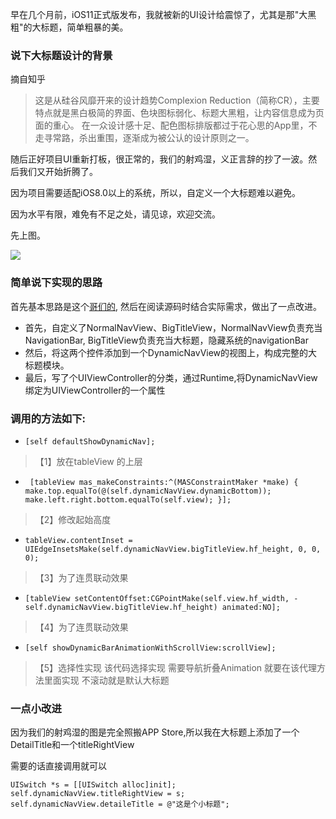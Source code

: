 早在几个月前，iOS11正式版发布，我就被新的UI设计给震惊了，尤其是那"大黑粗"的大标题，简单粗暴的美。
### 说下大标题设计的背景
摘自知乎
>这是从硅谷风靡开来的设计趋势Complexion Reduction（简称CR），主要特点就是黑白极简的界面、色块图标弱化、标题大黑粗，让内容信息成为页面的重心。
>在一众设计感十足、配色图标排版都过于花心思的App里，不走寻常路，杀出重围，逐渐成为被公认的设计原则之一。

随后正好项目UI重新打板，很正常的，我们的射鸡湿，义正言辞的抄了一波。然后我们又开始折腾了。

因为项目需要适配iOS8.0以上的系统，所以，自定义一个大标题难以避免。

因为水平有限，难免有不足之处，请见谅，欢迎交流。

先上图。

![](http://ozc9ykayb.bkt.clouddn.com/18-1-16/47396014.jpg)

### 简单说下实现的思路
首先基本思路是这个[哥们的](http://www.cnblogs.com/someonelikeyou/p/7353872.html),
然后在阅读源码时结合实际需求，做出了一点改进。

- 首先，自定义了NormalNavView、BigTitleView，NormalNavView负责充当NavigationBar, BigTitleView负责充当大标题，隐藏系统的navigationBar
- 然后，将这两个控件添加到一个DynamicNavView的视图上，构成完整的大标题模块。
- 最后，写了个UIViewController的分类，通过Runtime,将DynamicNavView绑定为UIViewController的一个属性

### 调用的方法如下:
* ` [self defaultShowDynamicNav]; `
> 【1】放在tableView 的上层

* ` [tableView mas_makeConstraints:^(MASConstraintMaker *make) {
make.top.equalTo(@(self.dynamicNavView.dynamicBottom));             make.left.right.bottom.equalTo(self.view);
}];`
>【2】修改起始高度

*  `tableView.contentInset = UIEdgeInsetsMake(self.dynamicNavView.bigTitleView.hf_height, 0, 0, 0);`
> 【3】为了连贯联动效果

*  `[tableView setContentOffset:CGPointMake(self.view.hf_width, - self.dynamicNavView.bigTitleView.hf_height) animated:NO];`
>【4】为了连贯联动效果

* `[self showDynamicBarAnimationWithScrollView:scrollView]; `
>【5】选择性实现 该代码选择实现 需要导航折叠Animation 就要在该代理方法里面实现 不滚动就是默认大标题

###   一点小改进
因为我们的射鸡湿的图是完全照搬APP Store,所以我在大标题上添加了一个DetailTitle和一个titleRightView

需要的话直接调用就可以

    UISwitch *s = [[UISwitch alloc]init];
    self.dynamicNavView.titleRightView = s;
    self.dynamicNavView.detaileTitle = @"这是个小标题";

